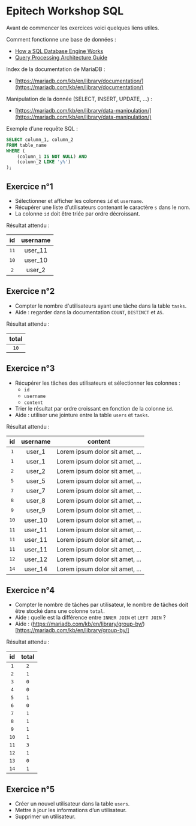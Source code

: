 # Epitech Workshop SQL
Avant de commencer les exercices voici quelques liens utiles.

Comment fonctionne une base de données :
- [How a SQL Database Engine Works](https://medium.com/@grepdennis/how-a-sql-database-engine-works-c67364e5cdfd)
- [Query Processing Architecture Guide](https://docs.microsoft.com/en-us/sql/relational-databases/query-processing-architecture-guide?view=sql-server-ver15)

Index de la documentation de MariaDB :
- [https://mariadb.com/kb/en/library/documentation/](https://mariadb.com/kb/en/library/documentation/)

Manipulation de la donnée (SELECT, INSERT, UPDATE, ...) :
- [https://mariadb.com/kb/en/library/data-manipulation/](https://mariadb.com/kb/en/library/data-manipulation/)

Exemple d’une requête SQL :
```SQL
SELECT column_1, column_2
FROM table_name
WHERE (
	(column_1 IS NOT NULL) AND
	(column_2 LIKE 'y%')
);
```

## Exercice n°1
- Sélectionner et afficher les colonnes `id` et `username`.
- Récupérer une liste d’utilisateurs contenant le caractère `s` dans le nom.
- La colonne `id` doit être triée par ordre décroissant.

Résultat attendu :

| **id** | **username** |
| :---: | :---: |
| <kbd>11</kbd> | user_11 |
| <kbd>10</kbd>	| user_10 |
| <kbd>2</kbd>	| user_2 |

## Exercice n°2
- Compter le nombre d'utilisateurs ayant une tâche dans la table `tasks`.
- Aide : regarder dans la documentation `COUNT`, `DISTINCT` et `AS`.

Résultat attendu :

| **total** |
| :---: |
| <kbd>10</kbd> |

## Exercice n°3
- Récupérer les tâches des utilisateurs et sélectionner les colonnes :
  - `id`
  - `username`
  - `content`
- Trier le résultat par ordre croissant en fonction de la colonne `id`.
- Aide : utiliser une jointure entre la table `users` et `tasks`.

Résultat attendu :

| **id** | **username** | **content** |
| :---: | :---: | :---: |
| <kbd>1</kbd> | user_1 | Lorem ipsum dolor sit amet, ... |
| <kbd>1</kbd> | user_1 | Lorem ipsum dolor sit amet, ... |
| <kbd>2</kbd> | user_2 | Lorem ipsum dolor sit amet, ... |
| <kbd>5</kbd> | user_5 | Lorem ipsum dolor sit amet, ... |
| <kbd>7</kbd> | user_7 | Lorem ipsum dolor sit amet, ... |
| <kbd>8</kbd> | user_8 | Lorem ipsum dolor sit amet, ... |
| <kbd>9</kbd> | user_9 | Lorem ipsum dolor sit amet, ... |
| <kbd>10</kbd> | user_10 | Lorem ipsum dolor sit amet, ... |
| <kbd>11</kbd> | user_11 | Lorem ipsum dolor sit amet, ... |
| <kbd>11</kbd> | user_11 | Lorem ipsum dolor sit amet, ... |
| <kbd>11</kbd> | user_11 | Lorem ipsum dolor sit amet, ... |
| <kbd>12</kbd> | user_12 | Lorem ipsum dolor sit amet, ... |
| <kbd>14</kbd> | user_14 | Lorem ipsum dolor sit amet, ... |

## Exercice n°4
- Compter le nombre de tâches par utilisateur, le nombre de tâches doit être stocké dans une colonne `total`.
- Aide : quelle est la différence entre `INNER JOIN` et `LEFT JOIN` ?
- Aide : (https://mariadb.com/kb/en/library/group-by/)[https://mariadb.com/kb/en/library/group-by/]

Résultat attendu :

| **id** | **total** |
| :---: | :---: |
| <kbd>1</kbd> | <kbd>2</kbd> |
| <kbd>2</kbd> | <kbd>1</kbd> |
| <kbd>3</kbd> | <kbd>0</kbd> |
| <kbd>4</kbd> | <kbd>0</kbd> |
| <kbd>5</kbd> | <kbd>1</kbd> |
| <kbd>6</kbd> | <kbd>0</kbd> |
| <kbd>7</kbd> | <kbd>1</kbd> |
| <kbd>8</kbd> | <kbd>1</kbd> |
| <kbd>9</kbd> | <kbd>1</kbd> |
| <kbd>10</kbd> | <kbd>1</kbd> |
| <kbd>11</kbd> | <kbd>3</kbd> |
| <kbd>12</kbd> | <kbd>1</kbd> |
| <kbd>13</kbd> | <kbd>0</kbd> |
| <kbd>14</kbd> | <kbd>1</kbd> |

## Exercice n°5
- Créer un nouvel utilisateur dans la table `users`.
- Mettre à jour les informations d’un utilisateur.
- Supprimer un utilisateur.
